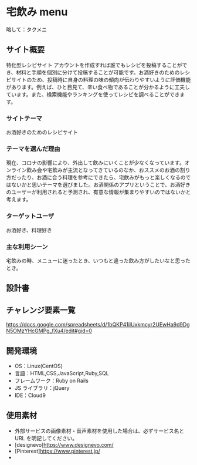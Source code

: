 # 宅飲み menu

略して：タクメニ

## サイト概要

特化型レシピサイト
アカウントを作成すれば誰でもレシピを投稿することができ、材料と手順を個別に分けて投稿することが可能です。お酒好きのためのレシピサイトのため、投稿時に自身の料理の味の傾向が伝わりやすいように評価機能があります。例えば、ひと目見て、辛い食べ物であることが分かるように工夫しています。また、検索機能やランキングを使ってレシピを調べることができます。

### サイトテーマ

お酒好きのためのレシピサイト

### テーマを選んだ理由

現在、コロナの影響により、外出して飲みにいくことが少なくなっています。オンライン飲み会や宅飲みが主流となってきているのなか、おススメのお酒の割り方だったり、お酒に合う料理を参考にできたら、宅飲みがもっと楽しくなるのではないかと思いテーマを選びました。お酒関係のアプリということで、お酒好きのユーザーが利用されると予測され、有意な情報が集まりやすいのではないかと考えます。

### ターゲットユーザ

お酒好き、料理好き

### 主な利用シーン

宅飲みの時、メニューに迷ったとき、いつもと違った飲み方がしたいなと思ったとき。

## 設計書

## チャレンジ要素一覧

https://docs.google.com/spreadsheets/d/1bQKP41iIUxkmcyr2UEwHa9d9DgN5OMzYHcGMPg_fXu4/edit#gid=0

## 開発環境

- OS：Linux(CentOS)
- 言語：HTML,CSS,JavaScript,Ruby,SQL
- フレームワーク：Ruby on Rails
- JS ライブラリ：jQuery
- IDE：Cloud9

## 使用素材

- 外部サービスの画像素材・音声素材を使用した場合は、必ずサービス名と URL を明記してください。
- [designevo]https://www.designevo.com/
- [Pinterest]https://www.pinterest.jp/
- 
